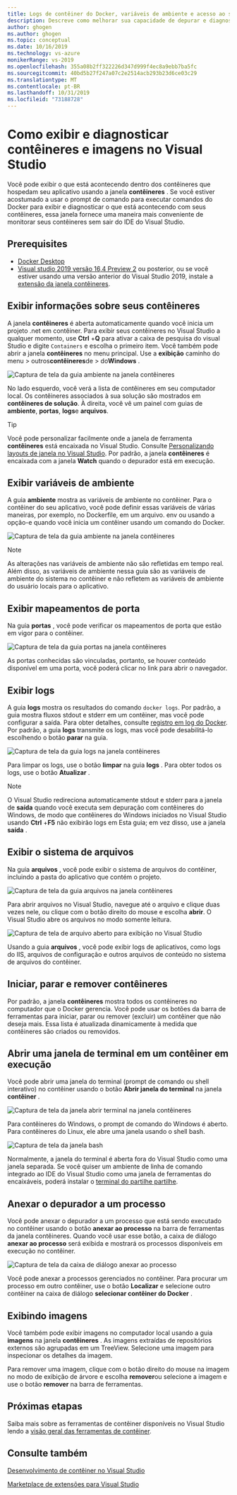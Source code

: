 ```yaml
---
title: Logs de contêiner do Docker, variáveis de ambiente e acesso ao sistema de arquivos
description: Descreve como melhorar sua capacidade de depurar e diagnosticar seus aplicativos baseados em contêiner no Visual Studio usando uma janela de ferramentas para ver o que está acontecendo dentro dos contêineres que hospedam seu aplicativo.
author: ghogen
ms.author: ghogen
ms.topic: conceptual
ms.date: 10/16/2019
ms.technology: vs-azure
monikerRange: vs-2019
ms.openlocfilehash: 355a08b2ff322226d347d999f4ec8a9ebb7ba5fc
ms.sourcegitcommit: 40bd5b27f247a07c2e2514acb293b23d6ce03c29
ms.translationtype: MT
ms.contentlocale: pt-BR
ms.lasthandoff: 10/31/2019
ms.locfileid: "73188728"
---
```

# <a name="how-to-view-and-diagnose-containers-and-images-in-visual-studio"></a>Como exibir e diagnosticar contêineres e imagens no Visual Studio

Você pode exibir o que está acontecendo dentro dos contêineres que hospedam seu aplicativo usando a janela **contêineres** . Se você estiver acostumado a usar o prompt de comando para executar comandos do Docker para exibir e diagnosticar o que está acontecendo com seus contêineres, essa janela fornece uma maneira mais conveniente de monitorar seus contêineres sem sair do IDE do Visual Studio.

## <a name="prerequisites"></a>Prerequisites

- [Docker Desktop](https://hub.docker.com/editions/community/docker-ce-desktop-windows)
- [Visual studio 2019 versão 16,4 Preview 2](https://visualstudio.microsoft.com/downloads) ou posterior, ou se você estiver usando uma versão anterior do Visual Studio 2019, instale a [extensão da janela contêineres](https://aka.ms/vscontainerspreview).

## <a name="view-information-about-your-containers"></a>Exibir informações sobre seus contêineres

A janela **contêineres** é aberta automaticamente quando você inicia um projeto .net em contêiner. Para exibir seus contêineres no Visual Studio a qualquer momento, use **Ctrl** +**Q** para ativar a caixa de pesquisa do visual Studio e digite `Containers` e escolha o primeiro item. Você também pode abrir a janela **contêineres** no menu principal. Use a **exibição** caminho do menu  >  outros**contêineres**de  >  do**Windows** .  

![Captura de tela da guia ambiente na janela contêineres](media/view-and-diagnose-containers/container-window.png)

No lado esquerdo, você verá a lista de contêineres em seu computador local. Os contêineres associados à sua solução são mostrados em **contêineres de solução**. À direita, você vê um painel com guias de **ambiente**, **portas**, **logs**e **arquivos**.

> [!TIP]
> Você pode personalizar facilmente onde a janela de ferramenta **contêineres** está encaixada no Visual Studio. Consulte [Personalizando layouts de janela no Visual Studio](../ide/customizing-window-layouts-in-visual-studio.md). Por padrão, a janela **contêineres** é encaixada com a janela **Watch** quando o depurador está em execução.

## <a name="view-environment-variables"></a>Exibir variáveis de ambiente

A guia **ambiente** mostra as variáveis de ambiente no contêiner. Para o contêiner do seu aplicativo, você pode definir essas variáveis de várias maneiras, por exemplo, no Dockerfile, em um arquivo. env ou usando a opção-e quando você inicia um contêiner usando um comando do Docker.

![Captura de tela da guia ambiente na janela contêineres](media/view-and-diagnose-containers/containers-environment-vars.png)

> [!NOTE]
> As alterações nas variáveis de ambiente não são refletidas em tempo real. Além disso, as variáveis de ambiente nessa guia são as variáveis de ambiente do sistema no contêiner e não refletem as variáveis de ambiente do usuário locais para o aplicativo.

## <a name="view-port-mappings"></a>Exibir mapeamentos de porta

Na guia **portas** , você pode verificar os mapeamentos de porta que estão em vigor para o contêiner.

![Captura de tela da guia portas na janela contêineres](media/view-and-diagnose-containers/containers-ports.png)

As portas conhecidas são vinculadas, portanto, se houver conteúdo disponível em uma porta, você poderá clicar no link para abrir o navegador.

## <a name="view-logs"></a>Exibir logs

A guia **logs** mostra os resultados do comando `docker logs`. Por padrão, a guia mostra fluxos stdout e stderr em um contêiner, mas você pode configurar a saída. Para obter detalhes, consulte [registro em log do Docker](https://docs.docker.com/config/containers/logging/).  Por padrão, a guia **logs** transmite os logs, mas você pode desabilitá-lo escolhendo o botão **parar** na guia.

![Captura de tela da guia logs na janela contêineres](media/view-and-diagnose-containers/containers-logs.png)

Para limpar os logs, use o botão **limpar** na guia **logs** .  Para obter todos os logs, use o botão **Atualizar** .

> [!NOTE]
> O Visual Studio redireciona automaticamente stdout e stderr para a janela de **saída** quando você executa sem depuração com contêineres do Windows, de modo que contêineres do Windows iniciados no Visual Studio usando **Ctrl** +**F5** não exibirão logs em Esta guia; em vez disso, use a janela **saída** .

## <a name="view-the-filesystem"></a>Exibir o sistema de arquivos

Na guia **arquivos** , você pode exibir o sistema de arquivos do contêiner, incluindo a pasta do aplicativo que contém o projeto.

![Captura de tela da guia arquivos na janela contêineres](media/view-and-diagnose-containers/container-filesystem.png)

Para abrir arquivos no Visual Studio, navegue até o arquivo e clique duas vezes nele, ou clique com o botão direito do mouse e escolha **abrir**. O Visual Studio abre os arquivos no modo somente leitura.

![Captura de tela de arquivo aberto para exibição no Visual Studio](media/view-and-diagnose-containers/container-file-open.png)

Usando a guia **arquivos** , você pode exibir logs de aplicativos, como logs do IIS, arquivos de configuração e outros arquivos de conteúdo no sistema de arquivos do contêiner.

## <a name="start-stop-and-remove-containers"></a>Iniciar, parar e remover contêineres

Por padrão, a janela **contêineres** mostra todos os contêineres no computador que o Docker gerencia. Você pode usar os botões da barra de ferramentas para iniciar, parar ou remover (excluir) um contêiner que não deseja mais.  Essa lista é atualizada dinamicamente à medida que contêineres são criados ou removidos.

## <a name="open-a-terminal-window-in-a-running-container"></a>Abrir uma janela de terminal em um contêiner em execução

Você pode abrir uma janela do terminal (prompt de comando ou shell interativo) no contêiner usando o botão **Abrir janela do terminal** na janela **contêiner** .

![Captura de tela da janela abrir terminal na janela contêineres](media/view-and-diagnose-containers/containers-open-terminal-window.png)

Para contêineres do Windows, o prompt de comando do Windows é aberto. Para contêineres do Linux, ele abre uma janela usando o shell bash.

![Captura de tela da janela bash](media/view-and-diagnose-containers/container-bash-window.png)

Normalmente, a janela do terminal é aberta fora do Visual Studio como uma janela separada. Se você quiser um ambiente de linha de comando integrado ao IDE do Visual Studio como uma janela de ferramentas do encaixáveis, poderá instalar o [terminal do partilhe partilhe](https://marketplace.visualstudio.com/items?itemName=DanielGriffen.WhackWhackTerminal).

## <a name="attach-the-debugger-to-a-process"></a>Anexar o depurador a um processo

Você pode anexar o depurador a um processo que está sendo executado no contêiner usando o botão **anexar ao processo** na barra de ferramentas da janela contêineres. Quando você usar esse botão, a caixa de diálogo **anexar ao processo** será exibida e mostrará os processos disponíveis em execução no contêiner.  

![Captura de tela da caixa de diálogo anexar ao processo](media/view-and-diagnose-containers/containers-attach-to-process.jpg)

Você pode anexar a processos gerenciados no contêiner. Para procurar um processo em outro contêiner, use o botão **Localizar** e selecione outro contêiner na caixa de diálogo **selecionar contêiner do Docker** .

## <a name="viewing-images"></a>Exibindo imagens

Você também pode exibir imagens no computador local usando a guia **imagens** na janela **contêineres** . As imagens extraídas de repositórios externos são agrupadas em um TreeView. Selecione uma imagem para inspecionar os detalhes da imagem.

Para remover uma imagem, clique com o botão direito do mouse na imagem no modo de exibição de árvore e escolha **remover**ou selecione a imagem e use o botão **remover** na barra de ferramentas.

## <a name="next-steps"></a>Próximas etapas

Saiba mais sobre as ferramentas de contêiner disponíveis no Visual Studio lendo a [visão geral das ferramentas de contêiner](overview.md).

## <a name="see-also"></a>Consulte também

[Desenvolvimento de contêiner no Visual Studio](/visualstudio/containers)

[Marketplace de extensões para Visual Studio](https://marketplace.visualstudio.com/)
